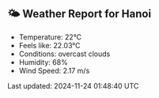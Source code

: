 <!-- WEATHER-START -->
## 🌤 Weather Report for Hanoi

- Temperature: 22°C
- Feels like: 22.03°C
- Conditions: overcast clouds
- Humidity: 68%
- Wind Speed: 2.17 m/s

Last updated: 2024-11-24 01:48:40 UTC
<!-- WEATHER-END -->
